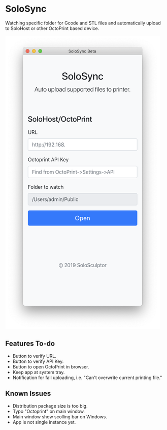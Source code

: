 # SoloSync
Watching specific folder for Gcode and STL files and automatically upload to SoloHost or other OctoPrint based device. 

![screenshot on mac](https://github.com/SoloSculptor/SoloSync/blob/master/Images/screenshot_mac_beta1.png)

## Features To-do
- Button to verify URL.
- Button to verify API Key.
- Button to open OctoPrint in browser. 
- Keep app at system tray.
- Notification for fail uploading, i.e. "Can't overwrite current printing file." 

## Known Issues
- Distribution package size is too big.
- Typo "Octoprint" on main window.
- Main window show scolling bar on Windows. 
- App is not single instance yet.
